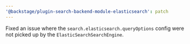 ```yaml
---
'@backstage/plugin-search-backend-module-elasticsearch': patch
---
```


Fixed an issue where the `search.elasticsearch.queryOptions` config were not picked up by the `ElasticSearchSearchEngine`.
